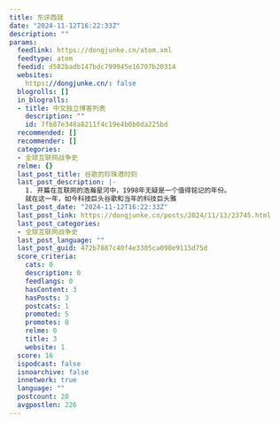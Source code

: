 ```yaml
---
title: 东评西就
date: "2024-11-12T16:22:33Z"
description: ""
params:
  feedlink: https://dongjunke.cn/atom.xml
  feedtype: atom
  feedid: d582badb147bdc799945e16707b20314
  websites:
    https://dongjunke.cn/: false
  blogrolls: []
  in_blogrolls:
  - title: 中文独立博客列表
    description: ""
    id: 7fb87e348a8211f4c19e4b0b0da225bd
  recommended: []
  recommender: []
  categories:
  - 全球互联网战争史
  relme: {}
  last_post_title: 谷歌的珍珠港时刻
  last_post_description: |-
    1. 开篇在互联网的浩瀚星河中，1998年无疑是一个值得铭记的年份。
    就在这一年，如今科技巨头谷歌和当年的科技巨头雅
  last_post_date: "2024-11-12T16:22:33Z"
  last_post_link: https://dongjunke.cn/posts/2024/11/13/23745.html
  last_post_categories:
  - 全球互联网战争史
  last_post_language: ""
  last_post_guid: 472b7887c40f4e3305ca098e9115d75d
  score_criteria:
    cats: 0
    description: 0
    feedlangs: 0
    hasContent: 3
    hasPosts: 3
    postcats: 1
    promoted: 5
    promotes: 0
    relme: 0
    title: 3
    website: 1
  score: 16
  ispodcast: false
  isnoarchive: false
  innetwork: true
  language: ""
  postcount: 20
  avgpostlen: 226
---
```

